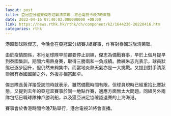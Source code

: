 ```yaml
---
layout: post
title: 亞冠盃分組賽傑志迎戰清萊聯　港台電視今晚7時直播
date: 2022-04-16 07:40:02.000000000 +08:00
link: https://news.rthk.hk/rthk/ch/component/k2/1644236-20220416.htm
categories: rthk
---
```


港超聯球隊傑志，今晚會在亞冠盃分組賽J組賽事，作客對泰國球隊清萊聯。

由於疫情關係，本地足球隊早前都要停止訓練，傑志為備戰賽事，早於上個月提早到泰國集訓，期間六場熱身賽，取得三勝兩和一負成績。教練朱志光表示，球員狀態已逐步回升，但仍然未夠集中。而當地炎熱天氣亦是一大挑戰。又提到對手清萊聯擁有泰國國腳之外，外援亦相當超卓。

傑志隊長黃洋接受訪問時就表示，雖然備戰時間有限，但球員現時已經重拾比賽狀態，又提到去年的亞冠盃賽事於同一地點作賽，適應方面無太大問題。同組另外兩隊包括日職球隊神戶勝利船，以及獲亞洲足協確認退賽的上海海港。

賽事會於香港時間今晚7點舉行，港台電視31將會直播。
